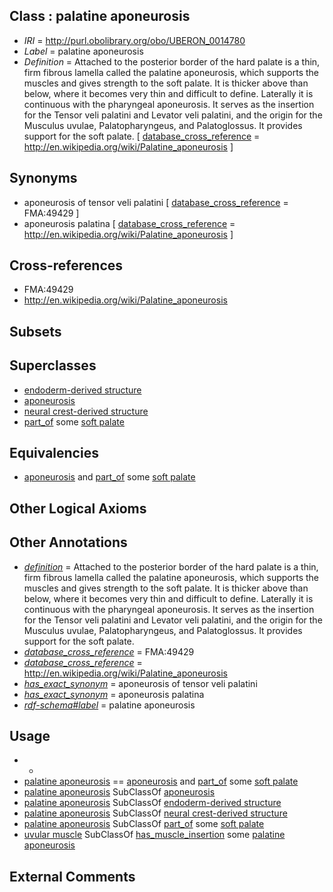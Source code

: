 
## Class : palatine aponeurosis

 * *IRI* = http://purl.obolibrary.org/obo/UBERON_0014780
 * *Label* = palatine aponeurosis
 * *Definition* = Attached to the posterior border of the hard palate is a thin, firm fibrous lamella called the palatine aponeurosis, which supports the muscles and gives strength to the soft palate. It is thicker above than below, where it becomes very thin and difficult to define. Laterally it is continuous with the pharyngeal aponeurosis. It serves as the insertion for the Tensor veli palatini and Levator veli palatini, and the origin for the Musculus uvulae, Palatopharyngeus, and Palatoglossus. It provides support for the soft palate. [ [database_cross_reference](../../ef/oboInOwl#hasDbXref.md) = http://en.wikipedia.org/wiki/Palatine_aponeurosis ]

## Synonyms

 * aponeurosis of tensor veli palatini [ [database_cross_reference](../../ef/oboInOwl#hasDbXref.md) = FMA:49429 ]
 * aponeurosis palatina [ [database_cross_reference](../../ef/oboInOwl#hasDbXref.md) = http://en.wikipedia.org/wiki/Palatine_aponeurosis ]

## Cross-references

 * FMA:49429
 * http://en.wikipedia.org/wiki/Palatine_aponeurosis

## Subsets


## Superclasses

 * [endoderm-derived structure](../../UBERON/19/UBERON_0004119.md)
 * [aponeurosis](../../UBERON/14/UBERON_0006614.md)
 * [neural crest-derived structure](../../UBERON/13/UBERON_0010313.md)
 * [part_of](../../BFO/50/BFO_0000050.md) some [soft palate](../../UBERON/33/UBERON_0001733.md)

## Equivalencies

 * [aponeurosis](../../UBERON/14/UBERON_0006614.md) and [part_of](../../BFO/50/BFO_0000050.md) some [soft palate](../../UBERON/33/UBERON_0001733.md)

## Other Logical Axioms


## Other Annotations

 * *[definition](../../IAO/15/IAO_0000115.md)* = Attached to the posterior border of the hard palate is a thin, firm fibrous lamella called the palatine aponeurosis, which supports the muscles and gives strength to the soft palate. It is thicker above than below, where it becomes very thin and difficult to define. Laterally it is continuous with the pharyngeal aponeurosis. It serves as the insertion for the Tensor veli palatini and Levator veli palatini, and the origin for the Musculus uvulae, Palatopharyngeus, and Palatoglossus. It provides support for the soft palate.
 * *[database_cross_reference](../../ef/oboInOwl#hasDbXref.md)* = FMA:49429
 * *[database_cross_reference](../../ef/oboInOwl#hasDbXref.md)* = http://en.wikipedia.org/wiki/Palatine_aponeurosis
 * *[has_exact_synonym](../../ym/oboInOwl#hasExactSynonym.md)* = aponeurosis of tensor veli palatini
 * *[has_exact_synonym](../../ym/oboInOwl#hasExactSynonym.md)* = aponeurosis palatina
 * *[rdf-schema#label](../../el/rdf-schema#label.md)* = palatine aponeurosis

## Usage

 * -
 * [palatine aponeurosis](../../UBERON/80/UBERON_0014780.md) == [aponeurosis](../../UBERON/14/UBERON_0006614.md) and [part_of](../../BFO/50/BFO_0000050.md) some [soft palate](../../UBERON/33/UBERON_0001733.md)
 * [palatine aponeurosis](../../UBERON/80/UBERON_0014780.md) SubClassOf [aponeurosis](../../UBERON/14/UBERON_0006614.md)
 * [palatine aponeurosis](../../UBERON/80/UBERON_0014780.md) SubClassOf [endoderm-derived structure](../../UBERON/19/UBERON_0004119.md)
 * [palatine aponeurosis](../../UBERON/80/UBERON_0014780.md) SubClassOf [neural crest-derived structure](../../UBERON/13/UBERON_0010313.md)
 * [palatine aponeurosis](../../UBERON/80/UBERON_0014780.md) SubClassOf [part_of](../../BFO/50/BFO_0000050.md) some [soft palate](../../UBERON/33/UBERON_0001733.md)
 * [uvular muscle](../../UBERON/35/UBERON_0010235.md) SubClassOf [has_muscle_insertion](../../RO/73/RO_0002373.md) some [palatine aponeurosis](../../UBERON/80/UBERON_0014780.md)

## External Comments

